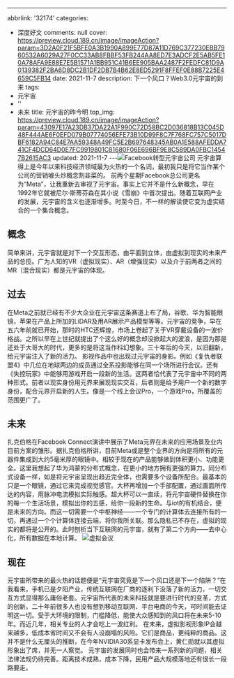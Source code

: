 ---
abbrlink: '32174'
categories:
- 深度好文
comments: null
cover: https://preview.cloud.189.cn/image/imageAction?param=3D2A0F21F5BFE0A3B1990A899E77D87A11D769C377230EBB7960532A6029A27F0CC33AB8FBBF53FB244AA8ED7E3ADCF2E5AB5FE10A78AFA9E88E7E5B1571A1BB951C41B6EE905BAA2487F2FEDFC81D9A0139382F2BA6D8DC2B1DF2DB7B4B62E8ED5291F8FFEF0E88B7225E4659C5FB14
date: 2021-11-7
description: 下一个风口？Web3.0元宇宙的到来
tags:
- 元宇宙
- ''
- 未来
title: 元宇宙的昨今明
top_img: https://preview.cloud.189.cn/image/imageAction?param=43097E17A23DB37DA22A1F990C72D58BC2D036818B13C045D48F444AE6F0EFD079B07774056EFE73B10D99F8C7F768FC757C5017DBF6182A94C84E7AA59348A49FC5E2B697648345AB0A1E588AFEDDA741CF4DCD64D0E7FC9919801C81680F06E696BF9E8C589DA0FBC14547B2615AC3
updated: 2021-11-7
---![Facebook转型元宇宙公司](https://preview.cloud.189.cn/image/imageAction?param=B1D3E2FDDC97FBE7EE554B3248E668B396A3640A14FE86F22064E2DED0876B4F60AC16A1B945088688CC415EBFB7144EE6162EE6AEFB36B4A0DD326252BFEE8FE7A1CE1D545540FF1AC11281BF42408A323336AF60F0F1B6F30691A02AB8E43BF1660679502841BDDDF9A07C0FDFE844)
元宇宙算得上是今年以来科技经济领域最为火热的一个名词，最初我只是将它当作某个公司的营销噱头炒概念割韭菜的。
前两个星期Facebook总公司更名为“Meta”，让我重新去审视了元宇宙。事实上它并不是什么新概念，早在1992年它就被尼尔·斯蒂芬森在其小说《雪崩》中首次提出。随着互联网产业的发展，元宇宙的含义也逐渐增多。时至今日，不一样的解读使它变为虚实结合的一个集合概念。

## 概念

简单来讲，元宇宙就是对下一个交互形态，由平面到立体，由虚拟到现实的未来产品的总揽。广为人知的VR（虚拟现实）、AR（增强现实）以及介于前两者之间的MR（混合现实）都是元宇宙的体现。

## 过去

在Meta之前就已经有不少大企业在元宇宙这条赛道上布了局，谷歌、华为智能眼镜，苹果在产品上所加的LiDAR及用AR展示产品模型等等。元宇宙的竞争，早在五六年前就已开始，那时的HTC还辉煌，市场上卷起了关于VR穿戴设备的一波价格战。之所以早在上世纪就提出了个这么好的概念却没掀起大的波浪，是因为那是还处于大哥大的时代，更多的是将这当作科幻想象。三十年后的今天，以旧翻新，给元宇宙注入了新的活力。
影视作品中也出现过元宇宙的身影。例如《复仇者联盟4》中几位在地球两边的成员通过全系投影能够在同一个场所进行会议。还有《失控玩家》中能够用游戏开启一段新的生活。这两者恰代表了元宇宙中不同的两种形式。前者以现实身份用元界来展现现实交互，后者则是给予用户一个新的数字身份，配合元界开启新的人生。像是一个线上会议Pro，一个游戏Pro，所覆盖的范围更广了。

## 未来

扎克伯格在Facebook Connect演讲中展示了Meta元界在未来的应用场景及业内目前方案的雏形。据扎克伯格所讲，目前Meta或是整个业界的方向是将所有的元器件集成到大约5毫米厚的眼镜中。相较于现在的产品能够做到体积更小、功能更全。这里我想起了华为鸿蒙的分布式概念，在更小的地方拥有更强的算力。同分布式设备一样，如是将元宇宙呈现出趋近完全体，也需要多个设备所配合。最基本的只是一个眼镜，通过它来完成视觉感官。大杯再增加一个手部配置，通过画面所传达的内容，用脉冲电流模拟实际触感。超大杯可以一直续，将元宇宙硬件替换在你的每一个生活场景，模拟出你的五感，给你一段新的生命。与iot的有机结合，便是未来的方向。而这一切需要一个中枢神经——一个专门的计算体去连接所有的一切，再通过一个个计算体连接云端，将你我所关联。那么隐私已不存在，虚拟的现实的都将是公开的。此时刨析当下互联网的元宇宙，就有了第二个方向——去中心化，所有数据在本地计算。
![虚拟会议](https://preview.cloud.189.cn/image/imageAction?param=9808E752EF986A072A56DC6FA05416B1FCAB405862EABE9B866070230BDD277F6CEF0CD459E81D34B81C6D05383D7BEC7B7B37F114215D1F02D77D99DE634DBFC9ECAFF152C9AFCBBF093C00180DB391061C5846F4A2C8FA00053B2FCD1C09923C0CF60B61CC88A0006BFF3598679847)

## 现在

元宇宙所带来的最火热的话题便是“元宇宙究竟是下一个风口还是下一个陷阱？”在我看来，手机已是夕阳产业，传统互联网在厂商的逐利下没落了新的活力，一切交互方式显得那么庸俗老套。元宇宙所代表的未来科技就是要进行时代的变革，方式的创新。二十年前很多人也没有想到移动互联网、平台电商的今天，可时间能去证明这一切。受于大环境的限制，门槛降低，能使大众感知到的风口将在未来5-10年。而近几年，相关专业的人才会吃上一波红利。
在未来，虚拟影视形象IP会越来越多，低成本省时间又不会有人设崩塌的风险。它们是商品，更纯粹的商品。这并不是什么无厘头的推断，在今年NVIDIA30系显卡发布会上，黄仁勋就以其虚拟形象出了席，并无一人察觉。
元宇宙的发展同时也会带来一系列新的问题，相关法律法规仍待完善。距离技术成熟，成本下降，民用产品大规模落地还有很长一段路要走。

